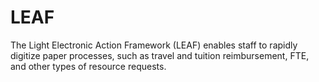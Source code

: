 # LEAF
The Light Electronic Action Framework (LEAF) enables staff to rapidly digitize paper processes, such as travel and tuition reimbursement, FTE, and other types of resource requests.
